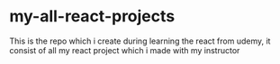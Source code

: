 # my-all-react-projects
This is the repo which i create during learning the react from udemy, it consist of all my react project which i made with my instructor
